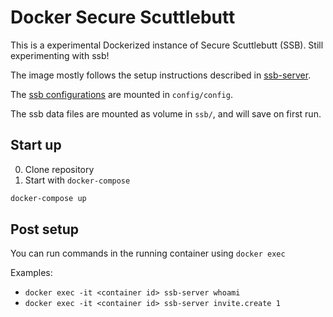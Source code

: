 # Docker Secure Scuttlebutt

This is a experimental Dockerized instance of Secure Scuttlebutt (SSB). Still experimenting with ssb! 

The image mostly follows the setup instructions described in [ssb-server](https://github.com/ssbc/ssb-server/).

The [ssb configurations](https://github.com/ssbc/ssb-config) are mounted in `config/config`.

The ssb data files are mounted as volume in `ssb/`, and will save on first run.

## Start up
0. Clone repository
1. Start with `docker-compose`
```sh
docker-compose up
```

## Post setup
You can run commands in the running container using `docker exec`

Examples:
- `docker exec -it <container id> ssb-server whoami`
- `docker exec -it <container id> ssb-server invite.create 1`

